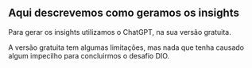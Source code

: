 ## Aqui descrevemos como geramos os insights 


Para gerar os insights utilizamos o ChatGPT, na sua versão gratuita.

A versão gratuita tem algumas limitações, mas nada que tenha causado algum
impecilho para concluirmos o desafio DIO.

